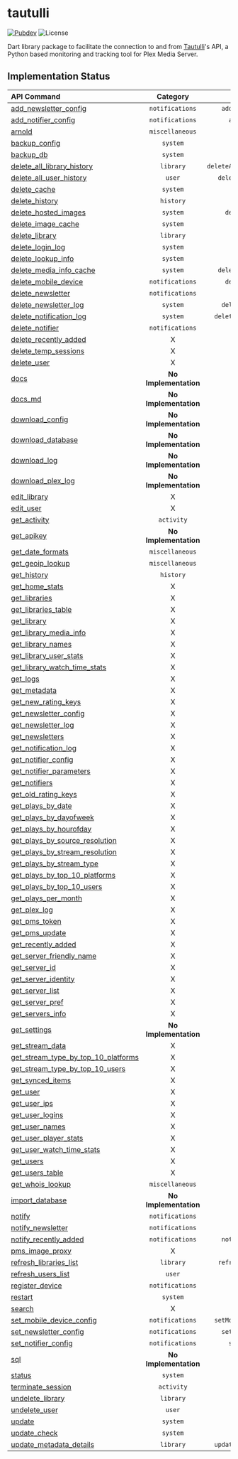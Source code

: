# tautulli

[![Pubdev][pubdev-shield]][pubdev]
![License][license-shield]

Dart library package to facilitate the connection to and from [Tautulli](https://tautulli.com)'s API, a Python based monitoring and tracking tool for Plex Media Server.

## Implementation Status

| API Command | Category | Method |
| :---------- | :------: | -----: |
| [add_newsletter_config][api:add_newsletter_config]                                | `notifications`       | `addNewsletterConfig()` |
| [add_notifier_config][api:add_notifier_config]                                    | `notifications`       | `addNotifierConfig()` |
| [arnold][api:arnold]                                                              | `miscellaneous`       | `arnold()` |
| [backup_config][api:backup_config]                                                | `system`              | `backupConfig()` |
| [backup_db][api:backup_db]                                                        | `system`              | `backupDB()` |
| [delete_all_library_history][api:delete_all_library_history]                      | `library`             | `deleteAllLibraryHistory()` |
| [delete_all_user_history][api:delete_all_user_history]                            | `user`                | `deleteAllUserHistory()` |
| [delete_cache][api:delete_cache]                                                  | `system`              | `deleteCache()` |
| [delete_history][api:delete_history]                                              | `history`             | `deleteHistory()` |
| [delete_hosted_images][api:delete_hosted_images]                                  | `system`              | `deleteHostedImages()` |
| [delete_image_cache][api:delete_image_cache]                                      | `system`              | `deleteImageCache()` |
| [delete_library][api:delete_library]                                              | `library`             | `deleteLibrary()` |
| [delete_login_log][api:delete_login_log]                                          | `system`              | `deleteLoginLog()` |
| [delete_lookup_info][api:delete_lookup_info]                                      | `system`              | `deleteLookupInfo()` |
| [delete_media_info_cache][api:delete_media_info_cache]                            | `system`              | `deleteMediaInfoCache()` |
| [delete_mobile_device][api:delete_mobile_device]                                  | `notifications`       | `deleteMobileDevive()` |
| [delete_newsletter][api:delete_newsletter]                                        | `notifications`       | `deleteNewsletter()` |
| [delete_newsletter_log][api:delete_newsletter_log]                                | `system`              | `deleteNewsletterLog()` |
| [delete_notification_log][api:delete_notification_log]                            | `system`              | `deleteNotificationLog()` |
| [delete_notifier][api:delete_notifier]                                            | `notifications`       | `deleteNotifier()` |
| [delete_recently_added][api:delete_recently_added]                                | X                     | X |
| [delete_temp_sessions][api:delete_temp_sessions]                                  | X                     | X |
| [delete_user][api:delete_user]                                                    | X                     | X |
| [docs][api:docs]                                                                  | **No Implementation** | **No Implementation** |
| [docs_md][api:docs_md]                                                            | **No Implementation** | **No Implementation** |
| [download_config][api:download_config]                                            | **No Implementation** | **No Implementation** |
| [download_database][api:download_database]                                        | **No Implementation** | **No Implementation** |
| [download_log][api:download_log]                                                  | **No Implementation** | **No Implementation** |
| [download_plex_log][api:download_plex_log]                                        | **No Implementation** | **No Implementation** |
| [edit_library][api:edit_library]                                                  | X                     | X |
| [edit_user][api:edit_user]                                                        | X                     | X |
| [get_activity][api:get_activity]                                                  | `activity`            | `getActivity()` |
| [get_apikey][api:get_apikey]                                                      | **No Implementation** | **No Implementation** |
| [get_date_formats][api:get_date_formats]                                          | `miscellaneous`       | `getDateFormats()` |
| [get_geoip_lookup][api:get_geoip_lookup]                                          | `miscellaneous`       | `getGeoIPLookup()` |
| [get_history][api:get_history]                                                    | `history`             | `getHistory()` |
| [get_home_stats][api:get_home_stats]                                              | X                     | X |
| [get_libraries][api:get_libraries]                                                | X                     | X |
| [get_libraries_table][api:get_libraries_table]                                    | X                     | X |
| [get_library][api:get_library]                                                    | X                     | X |
| [get_library_media_info][api:get_library_media_info]                              | X                     | X |
| [get_library_names][api:get_library_names]                                        | X                     | X |
| [get_library_user_stats][api:get_library_user_stats]                              | X                     | X |
| [get_library_watch_time_stats][api:get_library_watch_time_stats]                  | X                     | X |
| [get_logs][api:get_logs]                                                          | X                     | X |
| [get_metadata][api:get_metadata]                                                  | X                     | X |
| [get_new_rating_keys][api:get_new_rating_keys]                                    | X                     | X |
| [get_newsletter_config][api:get_newsletter_config]                                | X                     | X |
| [get_newsletter_log][api:get_newsletter_log]                                      | X                     | X |
| [get_newsletters][api:get_newsletters]                                            | X                     | X |
| [get_notification_log][api:get_notification_log]                                  | X                     | X |
| [get_notifier_config][api:get_notifier_config]                                    | X                     | X |
| [get_notifier_parameters][api:get_notifier_parameters]                            | X                     | X |
| [get_notifiers][api:get_notifiers]                                                | X                     | X |
| [get_old_rating_keys][api:get_old_rating_keys]                                    | X                     | X |
| [get_plays_by_date][api:get_plays_by_date]                                        | X                     | X |
| [get_plays_by_dayofweek][api:get_plays_by_dayofweek]                              | X                     | X |
| [get_plays_by_hourofday][api:get_plays_by_hourofday]                              | X                     | X |
| [get_plays_by_source_resolution][api:get_plays_by_source_resolution]              | X                     | X |
| [get_plays_by_stream_resolution][api:get_plays_by_stream_resolution]              | X                     | X |
| [get_plays_by_stream_type][api:get_plays_by_stream_type]                          | X                     | X |
| [get_plays_by_top_10_platforms][api:get_plays_by_top_10_platforms]                | X                     | X |
| [get_plays_by_top_10_users][api:get_plays_by_top_10_users]                        | X                     | X |
| [get_plays_per_month][api:get_plays_per_month]                                    | X                     | X |
| [get_plex_log][api:get_plex_log]                                                  | X                     | X |
| [get_pms_token][api:get_pms_token]                                                | X                     | X |
| [get_pms_update][api:get_pms_update]                                              | X                     | X |
| [get_recently_added][api:get_recently_added]                                      | X                     | X |
| [get_server_friendly_name][api:get_server_friendly_name]                          | X                     | X |
| [get_server_id][api:get_server_id]                                                | X                     | X |
| [get_server_identity][api:get_server_identity]                                    | X                     | X |
| [get_server_list][api:get_server_list]                                            | X                     | X |
| [get_server_pref][api:get_server_pref]                                            | X                     | X |
| [get_servers_info][api:get_servers_info]                                          | X                     | X |
| [get_settings][api:get_settings]                                                  | **No Implementation** | **No Implementation** |
| [get_stream_data][api:get_stream_data]                                            | X                     | X |
| [get_stream_type_by_top_10_platforms][api:get_stream_type_by_top_10_platforms]    | X                     | X |
| [get_stream_type_by_top_10_users][api:get_stream_type_by_top_10_users]            | X                     | X |
| [get_synced_items][api:get_synced_items]                                          | X                     | X |
| [get_user][api:get_user]                                                          | X                     | X |
| [get_user_ips][api:get_user_ips]                                                  | X                     | X |
| [get_user_logins][api:get_user_logins]                                            | X                     | X |
| [get_user_names][api:get_user_names]                                              | X                     | X |
| [get_user_player_stats][api:get_user_player_stats]                                | X                     | X |
| [get_user_watch_time_stats][api:get_user_watch_time_stats]                        | X                     | X |
| [get_users][api:get_users]                                                        | X                     | X |
| [get_users_table][api:get_users_table]                                            | X                     | X |
| [get_whois_lookup][api:get_whois_lookup]                                          | `miscellaneous`       | `getWHOISLookup()` |
| [import_database][api:import_database]                                            | **No Implementation** | **No Implementation** |
| [notify][api:notify]                                                              | `notifications`       | `notify()` |
| [notify_newsletter][api:notify_newsletter]                                        | `notifications`       | `notifyNewsletter()` |
| [notify_recently_added][api:notify_recently_added]                                | `notifications`       | `notifyRecentlyAdded()` |
| [pms_image_proxy][api:pms_image_proxy]                                            | X                     | X |
| [refresh_libraries_list][api:refresh_libraries_list]                              | `library`             | `refreshLibrariesList()` |
| [refresh_users_list][api:refresh_users_list]                                      | `user`                | `refreshUsersList()` |
| [register_device][api:register_device]                                            | `notifications`       | `registerDevice()` |
| [restart][api:restart]                                                            | `system`              | `restart()` |
| [search][api:search]                                                              | X                     | X |
| [set_mobile_device_config][api:set_mobile_device_config]                          | `notifications`       | `setMobileDeviceConfig()` |
| [set_newsletter_config][api:set_newsletter_config]                                | `notifications`       | `setNewsletterConfig()` |
| [set_notifier_config][api:set_notifier_config]                                    | `notifications`       | `setNotifierConfig()` |
| [sql][api:sql]                                                                    | **No Implementation** | **No Implementation** |
| [status][api:status]                                                              | `system`              | `status()` |
| [terminate_session][api:terminate_session]                                        | `activity`            | `terminateSession()` |
| [undelete_library][api:undelete_library]                                          | `library`             | `undeleteLibrary()` |
| [undelete_user][api:undelete_user]                                                | `user`                | `undeleteUser()` |
| [update][api:update]                                                              | `system`              | `update()` |
| [update_check][api:update_check]                                                  | `system`              | `updateCheck()` |
| [update_metadata_details][api:update_metadata_details]                            | `library`             | `updateMetadataDetails()` |

[api:add_newsletter_config]: https://github.com/Tautulli/Tautulli/blob/master/API.md#add_newsletter_config
[api:add_notifier_config]: https://github.com/Tautulli/Tautulli/blob/master/API.md#add_notifier_config
[api:arnold]: https://github.com/Tautulli/Tautulli/blob/master/API.md#arnold
[api:backup_config]: https://github.com/Tautulli/Tautulli/blob/master/API.md#backup_config
[api:backup_db]: https://github.com/Tautulli/Tautulli/blob/master/API.md#backup_db
[api:delete_all_library_history]: https://github.com/Tautulli/Tautulli/blob/master/API.md#delete_all_library_history
[api:delete_all_user_history]: https://github.com/Tautulli/Tautulli/blob/master/API.md#delete_all_user_history
[api:delete_cache]: https://github.com/Tautulli/Tautulli/blob/master/API.md#delete_cache
[api:delete_history]: https://github.com/Tautulli/Tautulli/blob/master/API.md#delete_history
[api:delete_hosted_images]: https://github.com/Tautulli/Tautulli/blob/master/API.md#delete_hosted_images
[api:delete_image_cache]: https://github.com/Tautulli/Tautulli/blob/master/API.md#delete_image_cache
[api:delete_library]: https://github.com/Tautulli/Tautulli/blob/master/API.md#delete_library
[api:delete_login_log]: https://github.com/Tautulli/Tautulli/blob/master/API.md#delete_login_log
[api:delete_lookup_info]: https://github.com/Tautulli/Tautulli/blob/master/API.md#delete_lookup_info
[api:delete_media_info_cache]: https://github.com/Tautulli/Tautulli/blob/master/API.md#delete_media_info_cache
[api:delete_mobile_device]: https://github.com/Tautulli/Tautulli/blob/master/API.md#delete_mobile_device
[api:delete_newsletter]: https://github.com/Tautulli/Tautulli/blob/master/API.md#delete_newsletter
[api:delete_newsletter_log]: https://github.com/Tautulli/Tautulli/blob/master/API.md#delete_newsletter_log
[api:delete_notification_log]: https://github.com/Tautulli/Tautulli/blob/master/API.md#delete_notification_log
[api:delete_notifier]: https://github.com/Tautulli/Tautulli/blob/master/API.md#delete_notifier
[api:delete_recently_added]: https://github.com/Tautulli/Tautulli/blob/master/API.md#delete_recently_added
[api:delete_temp_sessions]: https://github.com/Tautulli/Tautulli/blob/master/API.md#delete_newsletter
[api:delete_user]: https://github.com/Tautulli/Tautulli/blob/master/API.md#delete_user
[api:docs]: https://github.com/Tautulli/Tautulli/blob/master/API.md#docs
[api:docs_md]: https://github.com/Tautulli/Tautulli/blob/master/API.md#docs_md
[api:download_config]: https://github.com/Tautulli/Tautulli/blob/master/API.md#download_config
[api:download_database]: https://github.com/Tautulli/Tautulli/blob/master/API.md#download_database
[api:download_log]: https://github.com/Tautulli/Tautulli/blob/master/API.md#download_log
[api:download_plex_log]: https://github.com/Tautulli/Tautulli/blob/master/API.md#download_plex_log
[api:edit_library]: https://github.com/Tautulli/Tautulli/blob/master/API.md#edit_library
[api:edit_user]: https://github.com/Tautulli/Tautulli/blob/master/API.md#edit_user
[api:get_activity]: https://github.com/Tautulli/Tautulli/blob/master/API.md#get_activity
[api:get_apikey]: https://github.com/Tautulli/Tautulli/blob/master/API.md#get_apikey
[api:get_date_formats]: https://github.com/Tautulli/Tautulli/blob/master/API.md#get_date_formats
[api:get_geoip_lookup]: https://github.com/Tautulli/Tautulli/blob/master/API.md#get_geoip_lookup
[api:get_history]: https://github.com/Tautulli/Tautulli/blob/master/API.md#get_history
[api:get_home_stats]: https://github.com/Tautulli/Tautulli/blob/master/API.md#get_home_stats
[api:get_libraries]: https://github.com/Tautulli/Tautulli/blob/master/API.md#get_libraries=
[api:get_libraries_table]: https://github.com/Tautulli/Tautulli/blob/master/API.md#get_libraries_table
[api:get_library]: https://github.com/Tautulli/Tautulli/blob/master/API.md#get_library
[api:get_library_media_info]: https://github.com/Tautulli/Tautulli/blob/master/API.md#get_library_media_info
[api:get_library_names]: https://github.com/Tautulli/Tautulli/blob/master/API.md#get_library_names
[api:get_library_user_stats]: https://github.com/Tautulli/Tautulli/blob/master/API.md#get_library_user_stats
[api:get_library_watch_time_stats]: https://github.com/Tautulli/Tautulli/blob/master/API.md#get_library_watch_time_stats
[api:get_logs]: https://github.com/Tautulli/Tautulli/blob/master/API.md#get_logs
[api:get_metadata]: https://github.com/Tautulli/Tautulli/blob/master/API.md#get_metadata
[api:get_new_rating_keys]: https://github.com/Tautulli/Tautulli/blob/master/API.md#get_new_rating_keys
[api:get_newsletter_config]: https://github.com/Tautulli/Tautulli/blob/master/API.md#get_newsletter_config
[api:get_newsletter_log]: https://github.com/Tautulli/Tautulli/blob/master/API.md#get_newsletter_log
[api:get_newsletters]: https://github.com/Tautulli/Tautulli/blob/master/API.md#get_newsletters
[api:get_notification_log]: https://github.com/Tautulli/Tautulli/blob/master/API.md#get_notification_log
[api:get_notifier_config]: https://github.com/Tautulli/Tautulli/blob/master/API.md#get_notifier_config
[api:get_notifier_parameters]: https://github.com/Tautulli/Tautulli/blob/master/API.md#get_notifier_parameters
[api:get_notifiers]: https://github.com/Tautulli/Tautulli/blob/master/API.md#get_notifiers
[api:get_old_rating_keys]: https://github.com/Tautulli/Tautulli/blob/master/API.md#get_old_rating_keys
[api:get_plays_by_date]: https://github.com/Tautulli/Tautulli/blob/master/API.md#get_plays_by_date
[api:get_plays_by_dayofweek]: https://github.com/Tautulli/Tautulli/blob/master/API.md#get_plays_by_dayofweek
[api:get_plays_by_hourofday]: https://github.com/Tautulli/Tautulli/blob/master/API.md#get_plays_by_hourofday
[api:get_plays_by_source_resolution]: https://github.com/Tautulli/Tautulli/blob/master/API.md#get_plays_by_source_resolution
[api:get_plays_by_stream_resolution]: https://github.com/Tautulli/Tautulli/blob/master/API.md#get_plays_by_stream_resolution
[api:get_plays_by_stream_type]: https://github.com/Tautulli/Tautulli/blob/master/API.md#get_plays_by_stream_type
[api:get_plays_by_top_10_platforms]: https://github.com/Tautulli/Tautulli/blob/master/API.md#get_plays_by_top_10_platforms
[api:get_plays_by_top_10_users]: https://github.com/Tautulli/Tautulli/blob/master/API.md#get_plays_by_top_10_users
[api:get_plays_per_month]: https://github.com/Tautulli/Tautulli/blob/master/API.md#get_plays_per_month
[api:get_plex_log]: https://github.com/Tautulli/Tautulli/blob/master/API.md#get_plex_log
[api:get_pms_token]: https://github.com/Tautulli/Tautulli/blob/master/API.md#get_pms_token
[api:get_pms_update]: https://github.com/Tautulli/Tautulli/blob/master/API.md#get_pms_update
[api:get_recently_added]: https://github.com/Tautulli/Tautulli/blob/master/API.md#get_recently_added
[api:get_server_friendly_name]: https://github.com/Tautulli/Tautulli/blob/master/API.md#get_server_friendly_name
[api:get_server_id]: https://github.com/Tautulli/Tautulli/blob/master/API.md#get_server_id
[api:get_server_identity]: https://github.com/Tautulli/Tautulli/blob/master/API.md#get_server_identity
[api:get_server_list]: https://github.com/Tautulli/Tautulli/blob/master/API.md#get_server_list
[api:get_server_pref]: https://github.com/Tautulli/Tautulli/blob/master/API.md#get_server_pref
[api:get_servers_info]: https://github.com/Tautulli/Tautulli/blob/master/API.md#get_servers_info
[api:get_settings]: https://github.com/Tautulli/Tautulli/blob/master/API.md#get_settings
[api:get_stream_data]: https://github.com/Tautulli/Tautulli/blob/master/API.md#get_stream_data
[api:get_stream_type_by_top_10_platforms]: https://github.com/Tautulli/Tautulli/blob/master/API.md#get_stream_type_by_top_10_platforms
[api:get_stream_type_by_top_10_users]: https://github.com/Tautulli/Tautulli/blob/master/API.md#get_stream_type_by_top_10_users
[api:get_synced_items]: https://github.com/Tautulli/Tautulli/blob/master/API.md#get_synced_items
[api:get_user]: https://github.com/Tautulli/Tautulli/blob/master/API.md#get_user
[api:get_user_ips]: https://github.com/Tautulli/Tautulli/blob/master/API.md#get_user_ips
[api:get_user_logins]: https://github.com/Tautulli/Tautulli/blob/master/API.md#get_user_logins
[api:get_user_names]: https://github.com/Tautulli/Tautulli/blob/master/API.md#get_user_names
[api:get_user_player_stats]: https://github.com/Tautulli/Tautulli/blob/master/API.md#get_user_player_stats
[api:get_user_watch_time_stats]: https://github.com/Tautulli/Tautulli/blob/master/API.md#get_user_watch_time_stats
[api:get_users]: https://github.com/Tautulli/Tautulli/blob/master/API.md#get_users
[api:get_users_table]: https://github.com/Tautulli/Tautulli/blob/master/API.md#get_users_table
[api:get_whois_lookup]: https://github.com/Tautulli/Tautulli/blob/master/API.md#get_whois_lookup
[api:import_database]: https://github.com/Tautulli/Tautulli/blob/master/API.md#import_database
[api:notify]: https://github.com/Tautulli/Tautulli/blob/master/API.md#notify
[api:notify_newsletter]: https://github.com/Tautulli/Tautulli/blob/master/API.md#notify_newsletter
[api:notify_recently_added]: https://github.com/Tautulli/Tautulli/blob/master/API.md#notify_recently_added
[api:pms_image_proxy]: https://github.com/Tautulli/Tautulli/blob/master/API.md#pms_image_proxy
[api:refresh_libraries_list]: https://github.com/Tautulli/Tautulli/blob/master/API.md#refresh_libraries_list
[api:refresh_users_list]: https://github.com/Tautulli/Tautulli/blob/master/API.md#refresh_users_list
[api:register_device]: https://github.com/Tautulli/Tautulli/blob/master/API.md#register_device
[api:restart]: https://github.com/Tautulli/Tautulli/blob/master/API.md#restart
[api:search]: https://github.com/Tautulli/Tautulli/blob/master/API.md#search
[api:set_mobile_device_config]: https://github.com/Tautulli/Tautulli/blob/master/API.md#set_mobile_device_config
[api:set_newsletter_config]: https://github.com/Tautulli/Tautulli/blob/master/API.md#set_newsletter_config
[api:set_notifier_config]: https://github.com/Tautulli/Tautulli/blob/master/API.md#set_notifier_config
[api:sql]: https://github.com/Tautulli/Tautulli/blob/master/API.md#sql
[api:status]: https://github.com/Tautulli/Tautulli/blob/master/API.md#status
[api:terminate_session]: https://github.com/Tautulli/Tautulli/blob/master/API.md#terminate_session
[api:undelete_library]: https://github.com/Tautulli/Tautulli/blob/master/API.md#undelete_library
[api:undelete_user]: https://github.com/Tautulli/Tautulli/blob/master/API.md#undelete_user
[api:update]: https://github.com/Tautulli/Tautulli/blob/master/API.md#update
[api:update_check]: https://github.com/Tautulli/Tautulli/blob/master/API.md#update_check
[api:update_metadata_details]: https://github.com/Tautulli/Tautulli/blob/master/API.md#update_metadata_details

[license-shield]: https://img.shields.io/github/license/CometTools/Packages?style=for-the-badge
[pubdev]: https://pub.dev/packages/tautulli/
[pubdev-shield]: https://img.shields.io/pub/v/tautulli.svg?style=for-the-badge
